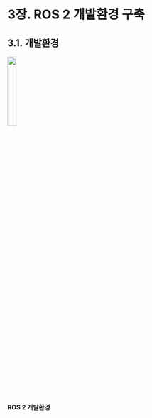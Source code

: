 # 3장. ROS 2 개발환경 구축
## 3.1. 개발환경

<img src="./img/ROS_DevSetting" width = 20%><br>**ROS 2 개발환경**</img>
